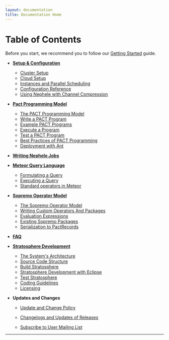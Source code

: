 ```yaml
---
layout: documentation
title: Documentation Home
---
```


# Table of Contents

Before you start, we recommend you to follow our [Getting Started](gettingstarted) guide. 


-   **[Setup &  Configuration](setupandconfig "wiki:setupandconfig")**
    -   [Cluster
        Setup](clustersetup "wiki:clustersetup")
    -   [Cloud
        Setup](cloudsetup "wiki:cloudsetup")
    -   [Instances and Parallel
        Scheduling](instancesandscheduling "wiki:instancesandscheduling")
    -   [Configuration
        Reference](configreference "wiki:configreference")
    -   [Using Nephele with Channel
        Compression](nephelecompression "wiki:nephelecompression")

-   **[Pact Programming  Model](pactprogrammingmodel "wiki:pactprogrammingmodel")**
    -   [The PACT Programming
        Model](pactpm "wiki:pactpm")
    -   [Write a PACT
        Program](writepactprogram "wiki:writepactprogram")
    -   [Example PACT
        Programs](pactexamples "wiki:pactexamples")
    -   [Execute a
        Program](executepactprogram "wiki:executepactprogram")
    -   [Test a PACT
        Program](testpactprogram "wiki:testpactprogram")
    -   [Best Practices of PACT
        Programming](advancedpactprogramming "wiki:advancedpactprogramming")
    -   [Deployment with
        Ant](antdeployment "wiki:antdeployment")

-   **[Writing Nephele
    Jobs](writingnehelejobs "wiki:writingnehelejobs")**

-   **[Meteor Query
    Language](meteorql "wiki:meteorql")**
    -   [Formulating a
        Query](meteorquery "wiki:meteorquery")
    -   [Executing a
        Query](meteorexecution "wiki:meteorexecution")
    -   [Standard operators in
        Meteor](meteorbaseoperators "wiki:meteorbaseoperators")

-   **[Sopremo Operator
    Model](sopremoopmod "wiki:sopremoopmod")**
    -   [The Sopremo Operator
        Model](sopremoom "wiki:sopremoom")
    -   [Writing Custom Operators And
        Packages](sopremooperators "wiki:sopremooperators")
    -   [Evaluation
        Expressions](sopremoexpressions "wiki:sopremoexpressions")
    -   [Existing Sopremo
        Packages](sopremopackages "wiki:sopremopackages")
    -   [Serialization to
        PactRecords](sopremoserialization "wiki:sopremoserialization")

-   **[FAQ](faq "wiki:faq")**

-   **[Stratosphere
    Development](stratospheredev "wiki:stratospheredev")**
    -   [The System's
        Architecture](systemarchitecture "wiki:systemarchitecture")
    -   [Source Code
        Structure](sourcecodestructure "wiki:sourcecodestructure")
    -   [Build
        Stratosphere](buildthesystem "wiki:buildthesystem")
    -   [Stratosphere Development with
        Eclipse](eclipseimport "wiki:eclipseimport")
    -   [Test
        Stratosphere](testthesystem "wiki:testthesystem")
    -   [Coding
        Guidelines](codingguidelines "wiki:codingguidelines")
    -   [Licensing](licensing "wiki:licensing")

-   **Updates and Changes**
    -   [Update and Change
        Policy](updatechangepolicy "wiki:updatechangepolicy")
    -   [Changelogs and Updates of
        Releases](changelogs "wiki:changelogs")

    -   [Subscribe to User Mailing
        List](https://lists.tu-berlin.de/mailman/listinfo/stratosphere-users "https://lists.tu-berlin.de/mailman/listinfo/stratosphere-users")

* * * * *
